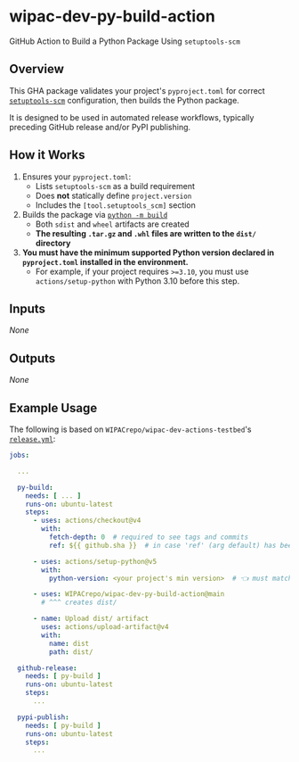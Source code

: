 # wipac-dev-py-build-action

GitHub Action to Build a Python Package Using `setuptools-scm`

## Overview

This GHA package validates your project's `pyproject.toml` for correct [`setuptools-scm`](https://pypi.org/project/setuptools-scm/) configuration, then builds the Python package.

It is designed to be used in automated release workflows, typically preceding GitHub release and/or PyPI publishing.

## How it Works

1. Ensures your `pyproject.toml`:
    - Lists `setuptools-scm` as a build requirement
    - Does **not** statically define `project.version`
    - Includes the `[tool.setuptools_scm]` section
1. Builds the package via [`python -m build`](https://pypi.org/project/build/)
    - Both `sdist` and `wheel` artifacts are created
    - **The resulting `.tar.gz` and `.whl` files are written to the `dist/` directory**
1. **You must have the minimum supported Python version declared in `pyproject.toml` installed in the environment.**
    - For example, if your project requires `>=3.10`, you must use `actions/setup-python` with Python 3.10 before this step.

## Inputs

_None_

## Outputs

_None_

## Example Usage

The following is based on `WIPACrepo/wipac-dev-actions-testbed`'s [`release.yml`](https://github.com/WIPACrepo/wipac-dev-actions-testbed/blob/main/.github/workflows/release.yml):

```yaml
jobs:

  ...

  py-build:
    needs: [ ... ]
    runs-on: ubuntu-latest
    steps:
      - uses: actions/checkout@v4
        with:
          fetch-depth: 0  # required to see tags and commits
          ref: ${{ github.sha }}  # in case 'ref' (arg default) has been updated since start

      - uses: actions/setup-python@v5
        with:
          python-version: <your project's min version>  # 👈 must match `requires-python`

      - uses: WIPACrepo/wipac-dev-py-build-action@main
        # ^^^ creates dist/

      - name: Upload dist/ artifact
        uses: actions/upload-artifact@v4
        with:
          name: dist
          path: dist/

  github-release:
    needs: [ py-build ]
    runs-on: ubuntu-latest
    steps:
      ...

  pypi-publish:
    needs: [ py-build ]
    runs-on: ubuntu-latest
    steps:
      ...

```
